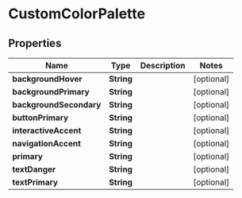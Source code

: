 

# CustomColorPalette


## Properties

Name | Type | Description | Notes
------------ | ------------- | ------------- | -------------
**backgroundHover** | **String** |  |  [optional]
**backgroundPrimary** | **String** |  |  [optional]
**backgroundSecondary** | **String** |  |  [optional]
**buttonPrimary** | **String** |  |  [optional]
**interactiveAccent** | **String** |  |  [optional]
**navigationAccent** | **String** |  |  [optional]
**primary** | **String** |  |  [optional]
**textDanger** | **String** |  |  [optional]
**textPrimary** | **String** |  |  [optional]



